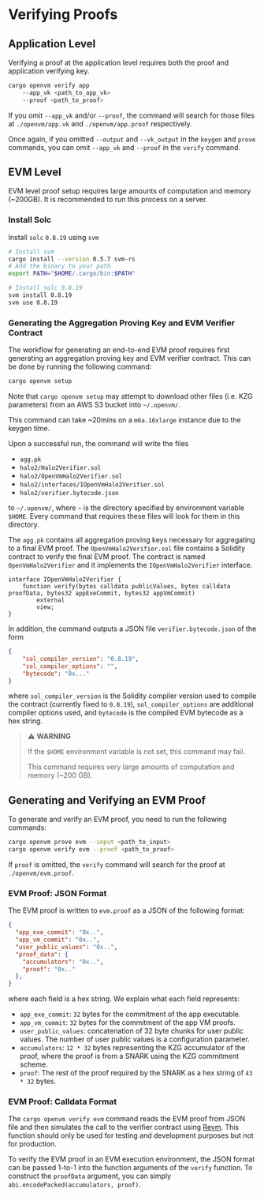 # Verifying Proofs

## Application Level

Verifying a proof at the application level requires both the proof and application verifying key.

```bash
cargo openvm verify app
    --app_vk <path_to_app_vk>
    --proof <path_to_proof>
```

If you omit `--app_vk` and/or `--proof`, the command will search for those files at `./openvm/app.vk` and `./openvm/app.proof` respectively.

Once again, if you omitted `--output` and `--vk_output` in the `keygen` and `prove` commands, you can omit `--app_vk` and `--proof` in the `verify` command.

## EVM Level

EVM level proof setup requires large amounts of computation and memory (~200GB). It is recommended to run this process on a server.

### Install Solc

Install  `solc` `0.8.19` using `svm`

```bash
# Install svm
cargo install --version 0.5.7 svm-rs
# Add the binary to your path
export PATH="$HOME/.cargo/bin:$PATH"

# Install solc 0.8.19
svm install 0.8.19
svm use 0.8.19
```

### Generating the Aggregation Proving Key and EVM Verifier Contract

The workflow for generating an end-to-end EVM proof requires first generating an aggregation proving key and EVM verifier contract. This can be done by running the following command:

```bash
cargo openvm setup
```

Note that `cargo openvm setup` may attempt to download other files (i.e. KZG parameters) from an AWS S3 bucket into `~/.openvm/`.

This command can take ~20mins on a `m6a.16xlarge` instance due to the keygen time.

Upon a successful run, the command will write the files

- `agg.pk`
- `halo2/Halo2Verifier.sol`
- `halo2/OpenVmHalo2Verifier.sol`
- `halo2/interfaces/IOpenVmHalo2Verifier.sol`
- `halo2/verifier.bytecode.json`

to `~/.openvm/`, where `~` is the directory specified by environment variable `$HOME`. Every command that requires these files will look for them in this directory.

The `agg.pk` contains all aggregation proving keys necessary for aggregating to a final EVM proof.
The `OpenVmHalo2Verifier.sol` file contains a Solidity contract to verify the final EVM proof. The contract is named `OpenVmHalo2Verifier` and it implements the `IOpenVmHalo2Verifier` interface.

```solidity
interface IOpenVmHalo2Verifier {
    function verify(bytes calldata publicValues, bytes calldata proofData, bytes32 appExeCommit, bytes32 appVmCommit)
        external
        view;
}
```

In addition, the command outputs a JSON file `verifier.bytecode.json` of the form

```json
{
    "sol_compiler_version": "0.8.19",
    "sol_compiler_options": "",
    "bytecode": "0x..."
}
```

where `sol_compiler_version` is the Solidity compiler version used to compile the contract (currently fixed to `0.8.19`),
`sol_compiler_options` are additional compiler options used, and
`bytecode` is the compiled EVM bytecode as a hex string.

> ⚠️ **WARNING**
>
> If the `$HOME` environment variable is not set, this command may fail.
>
> This command requires very large amounts of computation and memory (~200 GB).

## Generating and Verifying an EVM Proof

To generate and verify an EVM proof, you need to run the following commands:

```bash
cargo openvm prove evm --input <path_to_input>
cargo openvm verify evm --proof <path_to_proof>
```

If `proof` is omitted, the `verify` command will search for the proof at `./openvm/evm.proof`.

### EVM Proof: JSON Format

The EVM proof is written to `evm.proof` as a JSON of the following format:

```json
{
  "app_exe_commit": "0x..",
  "app_vm_commit": "0x..",
  "user_public_values": "0x..",
  "proof_data": {
    "accumulators": "0x..",
    "proof": "0x.."
  },
}
```

where each field is a hex string. We explain what each field represents:

- `app_exe_commit`: `32` bytes for the commitment of the app executable.
- `app_vm_commit`: `32` bytes for the commitment of the app VM proofs.
- `user_public_values`: concatenation of 32 byte chunks for user public values. The number of user public values is a configuration parameter.
- `accumulators`: `12 * 32` bytes representing the KZG accumulator of the proof, where the proof is from a SNARK using the KZG commitment scheme.
- `proof`: The rest of the proof required by the SNARK as a hex string of `43 * 32` bytes.

### EVM Proof: Calldata Format

The `cargo openvm verify evm` command reads the EVM proof from JSON file and then simulates the call to the verifier contract using [Revm](https://github.com/bluealloy/revm/tree/main). This function should only be used for testing and development purposes but not for production.

To verify the EVM proof in an EVM execution environment, the JSON format can be passed 1-to-1 into the function arguments of the `verify` function. To construct the `proofData` argument, you can simply `abi.encodePacked(accumulators, proof)`.
